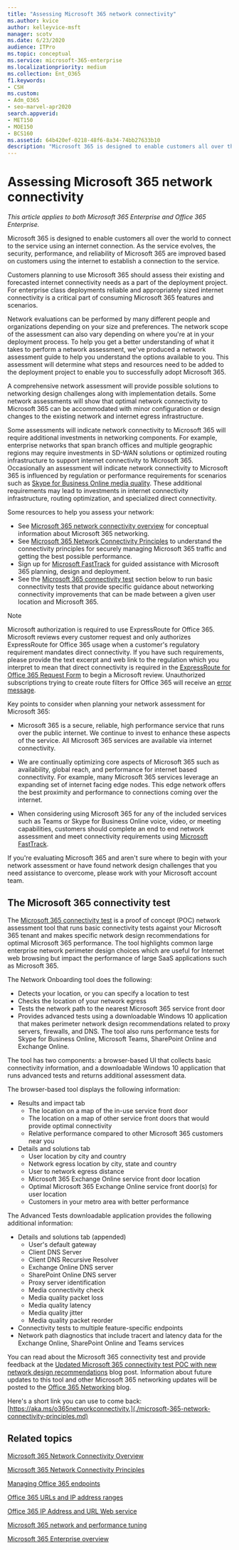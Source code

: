 ```yaml
---
title: "Assessing Microsoft 365 network connectivity"
ms.author: kvice
author: kelleyvice-msft
manager: scotv
ms.date: 6/23/2020
audience: ITPro
ms.topic: conceptual
ms.service: microsoft-365-enterprise
ms.localizationpriority: medium
ms.collection: Ent_O365
f1.keywords:
- CSH
ms.custom: 
- Adm_O365
- seo-marvel-apr2020
search.appverid:
- MET150
- MOE150
- BCS160
ms.assetid: 64b420ef-0218-48f6-8a34-74bb27633b10
description: "Microsoft 365 is designed to enable customers all over the world to connect to the service using an internet connection. As the service evolves, the security, performance, and reliability of Microsoft 365 are improved based on customers using the internet to establish a connection to the service."
---
```


# Assessing Microsoft 365 network connectivity

*This article applies to both Microsoft 365 Enterprise and Office 365 Enterprise.*

Microsoft 365 is designed to enable customers all over the world to connect to the service using an internet connection. As the service evolves, the security, performance, and reliability of Microsoft 365 are improved based on customers using the internet to establish a connection to the service.
  
Customers planning to use Microsoft 365 should assess their existing and forecasted internet connectivity needs as a part of the deployment project. For enterprise class deployments reliable and appropriately sized internet connectivity is a critical part of consuming Microsoft 365 features and scenarios.
  
Network evaluations can be performed by many different people and organizations depending on your size and preferences. The network scope of the assessment can also vary depending on where you're at in your deployment process. To help you get a better understanding of what it takes to perform a network assessment, we've produced a network assessment guide to help you understand the options available to you. This assessment will determine what steps and resources need to be added to the deployment project to enable you to successfully adopt Microsoft 365.
  
A comprehensive network assessment will provide possible solutions to networking design challenges along with implementation details. Some network assessments will show that optimal network connectivity to Microsoft 365 can be accommodated with minor configuration or design changes to the existing network and internet egress infrastructure.

Some assessments will indicate network connectivity to Microsoft 365 will require additional investments in networking components. For example, enterprise networks that span branch offices and multiple geographic regions may require investments in SD-WAN solutions or optimized routing infrastructure to support internet connectivity to Microsoft 365. Occasionally an assessment will indicate network connectivity to Microsoft 365 is influenced by regulation or performance requirements for scenarios such as [Skype for Business Online media quality](https://support.office.com/article/Media-Quality-and-Network-Connectivity-Performance-in-Skype-for-Business-Online-5fe3e01b-34cf-44e0-b897-b0b2a83f0917). These additional requirements may lead to investments in internet connectivity infrastructure, routing optimization, and specialized direct connectivity.

Some resources to help you assess your network:

- See [Microsoft 365 network connectivity overview](microsoft-365-networking-overview.md) for conceptual information about Microsoft 365 networking.
- See [Microsoft 365 Network Connectivity Principles](./microsoft-365-network-connectivity-principles.md) to understand the connectivity principles for securely managing Microsoft 365 traffic and getting the best possible performance.
- Sign up for [Microsoft FastTrack](https://www.microsoft.com/fasttrack) for guided assistance with Microsoft 365 planning, design and deployment. 
- See the [Microsoft 365 connectivity test](assessing-network-connectivity.md#the-microsoft-365-connectivity-test) section below to run basic connectivity tests that provide specific guidance about networking connectivity improvements that can be made between a given user location and Microsoft 365.

> [!NOTE]
> Microsoft authorization is required to use ExpressRoute for Office 365. Microsoft reviews every customer request and only authorizes ExpressRoute for Office 365 usage when a customer's regulatory requirement mandates direct connectivity. If you have such requirements, please provide the text excerpt and web link to the regulation which you interpret to mean that direct connectivity is required in the [ExpressRoute for Office 365 Request Form](https://aka.ms/O365ERReview) to begin a Microsoft review. Unauthorized subscriptions trying to create route filters for Office 365 will receive an [error message](https://support.microsoft.com/kb/3181709).
  
Key points to consider when planning your network assessment for Microsoft 365:
  
- Microsoft 365 is a secure, reliable, high performance service that runs over the public internet. We continue to invest to enhance these aspects of the service. All Microsoft 365 services are available via internet connectivity.

- We are continually optimizing core aspects of Microsoft 365 such as availability, global reach, and performance for internet based connectivity. For example, many Microsoft 365 services leverage an expanding set of internet facing edge nodes. This edge network offers the best proximity and performance to connections coming over the internet.

- When considering using Microsoft 365 for any of the included services such as Teams or Skype for Business Online voice, video, or meeting capabilities, customers should complete an end to end network assessment and meet connectivity requirements using [Microsoft FastTrack](https://www.microsoft.com/fasttrack).

If you're evaluating Microsoft 365 and aren't sure where to begin with your network assessment or have found network design challenges that you need assistance to overcome, please work with your Microsoft account team.

## The Microsoft 365 connectivity test

The [Microsoft 365 connectivity test](https://aka.ms/netonboard) is a proof of concept (POC) network assessment tool that runs basic connectivity tests against your Microsoft 365 tenant and makes specific network design recommendations for optimal Microsoft 365 performance. The tool highlights common large enterprise network perimeter design choices which are useful for Internet web browsing but impact the performance of large SaaS applications such as Microsoft 365.

The Network Onboarding tool does the following:

- Detects your location, or you can specify a location to test
- Checks the location of your network egress
- Tests the network path to the nearest Microsoft 365 service front door
- Provides advanced tests using a downloadable Windows 10 application that makes perimeter network design recommendations related to proxy servers, firewalls, and DNS. The tool also runs performance tests for Skype for Business Online, Microsoft Teams, SharePoint Online and Exchange Online.

The tool has two components: a browser-based UI that collects basic connectivity information, and a downloadable Windows 10 application that runs advanced tests and returns additional assessment data.

The browser-based tool displays the following information:

- Results and impact tab
  - The location on a map of the in-use service front door
  - The location on a map of other service front doors that would provide optimal connectivity
  - Relative performance compared to other Microsoft 365 customers near you
- Details and solutions tab
  - User location by city and country
  - Network egress location by city, state and country
  - User to network egress distance
  - Microsoft 365 Exchange Online service front door location
  - Optimal Microsoft 365 Exchange Online service front door(s) for user location
  - Customers in your metro area with better performance

The Advanced Tests downloadable application provides the following additional information:

- Details and solutions tab (appended)
  - User's default gateway
  - Client DNS Server
  - Client DNS Recursive Resolver
  - Exchange Online DNS server
  - SharePoint Online DNS server
  - Proxy server identification
  - Media connectivity check
  - Media quality packet loss
  - Media quality latency
  - Media quality jitter
  - Media quality packet reorder
- Connectivity tests to multiple feature-specific endpoints
- Network path diagnostics that include tracert and latency data for the Exchange Online, SharePoint Online and Teams services

You can read about the Microsoft 365 connectivity test and provide feedback at the [Updated Microsoft 365 connectivity test POC with new network design recommendations](https://techcommunity.microsoft.com/t5/Office-365-Networking/Updated-Office-365-Network-Onboarding-Tool-POC-with-new-network/m-p/711130#M130) blog post. Information about future updates to this tool and other Microsoft 365 networking updates will be posted to the [Office 365 Networking](https://techcommunity.microsoft.com/t5/Office-365-Networking/bd-p/Office365Networking) blog.
  
Here's a short link you can use to come back: [https://aka.ms/o365networkconnectivity.](./microsoft-365-network-connectivity-principles.md)
  
## Related topics

[Microsoft 365 Network Connectivity Overview](microsoft-365-networking-overview.md)

[Microsoft 365 Network Connectivity Principles](./microsoft-365-network-connectivity-principles.md)

[Managing Office 365 endpoints](managing-office-365-endpoints.md)

[Office 365 URLs and IP address ranges](urls-and-ip-address-ranges.md)

[Office 365 IP Address and URL Web service](microsoft-365-ip-web-service.md)

[Microsoft 365 network and performance tuning](network-planning-and-performance.md)

[Microsoft 365 Enterprise overview](microsoft-365-overview.md)